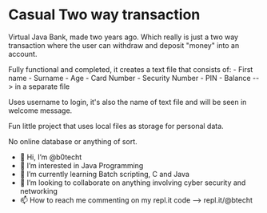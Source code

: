 # Casual Two way transaction

Virtual Java Bank, made two years ago.
Which really is just a two way transaction where the user can withdraw and deposit "money" into an account.

Fully functional and completed, it creates a text file that consists of:
    - First name
    - Surname
    - Age
    - Card Number
    - Security Number
    - PIN
    - Balance --> in a separate file

Uses username to login, it's also the name of text file and will be seen in welcome message.

Fun little project that uses local files as storage for personal data.

No online database or anything of sort.

- 👋 Hi, I’m @b0techt
- 👀 I’m interested in Java Programming
- 🌱 I’m currently learning Batch scripting, C and Java
- 💞️ I’m looking to collaborate on anything involving cyber security and networking
- 📫 How to reach me commenting on my repl.it code --> repl.it/@btecht

